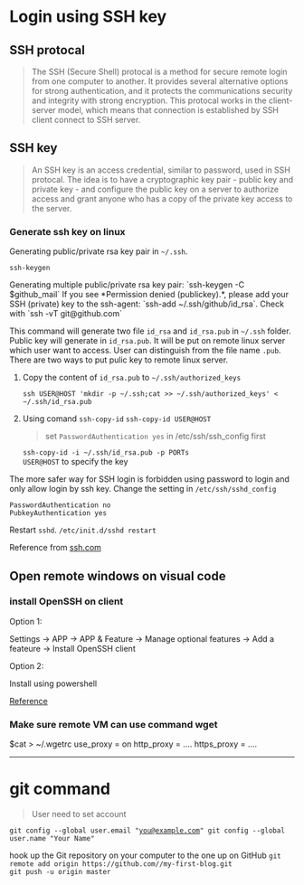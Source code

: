 # Login using SSH key
## SSH protocal
> The SSH (Secure Shell) protocal is a method for secure remote login from one computer to another.
> It provides several alternative options for strong authentication, and it protects the communications security and integrity with strong encryption.
> This protocal works in the client-server model, which means that connection is established by SSH client connect to SSH server.
## SSH key
> An SSH key is an access credential, similar to password, used in SSH protocal.
> The idea is to have a cryptographic key pair - public key and private key - and configure the public key on a server to authorize access and grant anyone who has a copy of the private key access to the server.
### Generate ssh key on linux
<p>Generating public/private rsa key pair in <code>~/.ssh</code>.
<pre><code>ssh-keygen</code></pre>
Generating multiple public/private rsa key pair:
`ssh-keygen -C $github_mail`
If you see *Permission denied (publickey).*, please add your SSH (private) key to the ssh-agent: `ssh-add ~/.ssh/github/id_rsa`.
Check with `ssh -vT git@github.com`
<p>This command will generate two file <code>id_rsa</code> and <code>id_rsa.pub</code> in <code>~/.ssh</code> folder. Public key will generate in <code>id_rsa.pub</code>. It will be put on remote linux server which user want to access. User can distinguish from the file name <code>.pub</code>. There are two ways to put pulic key to remote linux server.

1. <p>Copy the content of <code>id_rsa.pub</code> to <code>~/.ssh/authorized_keys</code></p>
   <prep><code>ssh USER@HOST 'mkdir -p ~/.ssh;cat >> ~/.ssh/authorized_keys' < ~/.ssh/id_rsa.pub</code></prep>
2. <p>Using comand <code>ssh-copy-id</code>
   <prep><code>ssh-copy-id USER@HOST</code></prep>
   
      > set `PasswordAuthentication yes` in /etc/ssh/ssh_config first
   
   <prep><code>ssh-copy-id -i ~/.ssh/id_rsa.pub -p PORTs USER@HOST</code> to specify the key</prep>

<p>The more safer way for SSH login is forbidden using password to login and only allow login by ssh key. Change the setting in <code>/etc/ssh/sshd_config</code>
<pre><code>PasswordAuthentication no
PubkeyAuthentication yes</code></pre> 
<p>Restart <code>sshd</code>. <code>/etc/init.d/sshd restart</code>

Reference from [ssh.com](https://www.ssh.com/ssh/protocol "SSH key")

## Open remote windows on visual code

### install OpenSSH on client
Option 1:

Settings -> APP -> APP & Feature -> Manage optional features -> Add a feateure -> Install OpenSSH client

Option 2:

Install using powershell

[Reference](https://docs.microsoft.com/en-us/windows-server/administration/openssh/openssh_install_firstuse "Microsoft Document")

### Make sure remote VM can use command wget

$cat > ~/.wgetrc
use_proxy = on
http_proxy = ....
https_proxy = ....

************
# git command
> User need to set account
> 
<prep><code>git config --global user.email "you@example.com"
git config --global user.name "Your Name"</code></prep>
<p>hook up the Git repository on your computer to the one up on GitHub
<prep><code>git remote add origin https://github.com/<your-github-username>/my-first-blog.git
git push -u origin master</code></prep>
